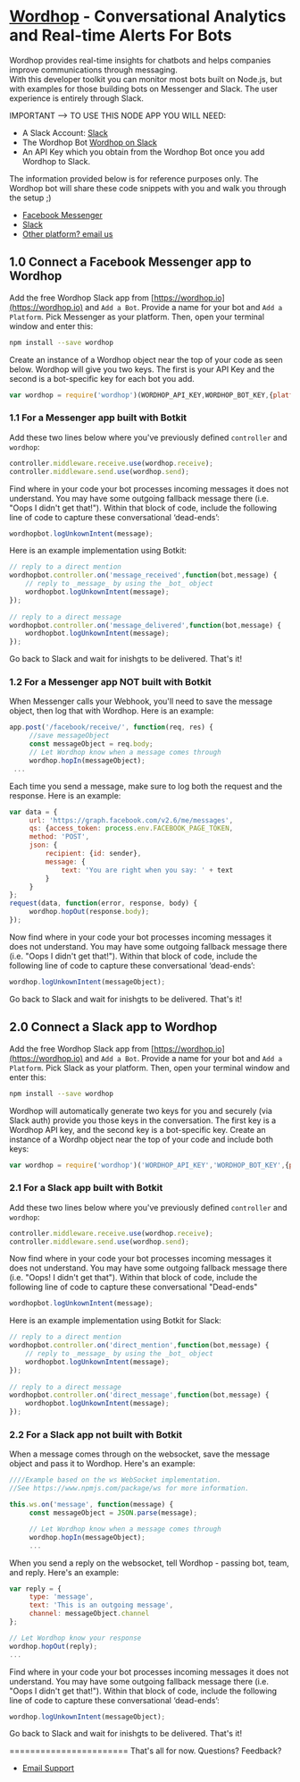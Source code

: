 # [Wordhop](https://wordhop.io) - Conversational Analytics and Real-time Alerts For Bots

Wordhop provides real-time insights for chatbots and helps companies improve communications through messaging.  
With this developer toolkit you can monitor most bots built on Node.js, but with examples for those building bots on Messenger and Slack.
The user experience is entirely through Slack.

IMPORTANT --> TO USE THIS NODE APP YOU WILL NEED:
* A Slack Account: [Slack](https://api.slack.com)
* The Wordhop Bot [Wordhop on Slack](https://developer.wordhop.io)
* An API Key which you obtain from the Wordhop Bot once you add Wordhop to Slack.

The information provided below is for reference purposes only.  The Wordhop bot will share these code snippets with you and walk you through the setup ;)

* [Facebook Messenger](https://developers.facebook.com)
* [Slack](https://api.slack.com)
* [Other platform? email us](mailto:support@wordhop.io)

## 1.0 Connect a Facebook Messenger app to Wordhop

Add the free Wordhop Slack app from [https://wordhop.io](https://wordhop.io) and `Add a Bot`.  Provide a name for your bot and `Add a Platform`.  Pick Messenger as your platform. Then, open your terminal window and enter this:

```bash
npm install --save wordhop
```

Create an instance of a Wordhop object near the top of your code as seen below. Wordhop will give you two keys. The first is your API Key and the second is a bot-specific key for each bot you add.

```javascript
var wordhop = require('wordhop')(WORDHOP_API_KEY,WORDHOP_BOT_KEY,{platform:'messenger'})
```


### 1.1 For a Messenger app built with Botkit

Add these two lines below where you've previously defined `controller` and `wordhop`:

```javascript
controller.middleware.receive.use(wordhop.receive); 
controller.middleware.send.use(wordhop.send); 
```

Find where in your code your bot processes incoming messages it does not understand. You may have some outgoing fallback message there (i.e. "Oops I didn't get that!"). Within that block of code, include the following line of code to capture these conversational ‘dead-ends’:

```javascript
wordhopbot.logUnkownIntent(message);
```

Here is an example implementation using Botkit:

```javascript
// reply to a direct mention 
wordhopbot.controller.on('message_received',function(bot,message) { 
    // reply to _message_ by using the _bot_ object 
    wordhopbot.logUnkownIntent(message); 
}); 
     
// reply to a direct message 
wordhopbot.controller.on('message_delivered',function(bot,message) { 
    wordhopbot.logUnkownIntent(message); 
});
```

Go back to Slack and wait for inishgts to be delivered. That's it!

### 1.2 For a Messenger app NOT built with Botkit


When Messenger calls your Webhook, you'll need to save the message object, then log that with Wordhop. Here is an example:

```javascript
app.post('/facebook/receive/', function(req, res) { 
     //save messageObject 
     const messageObject = req.body; 
     // Let Wordhop know when a message comes through 
     wordhop.hopIn(messageObject); 
 ...
```

Each time you send a message, make sure to log both the request and the response. Here is an example:
```javascript
var data = { 
     url: 'https://graph.facebook.com/v2.6/me/messages', 
     qs: {access_token: process.env.FACEBOOK_PAGE_TOKEN, 
     method: 'POST', 
     json: { 
         recipient: {id: sender}, 
         message: { 
             text: 'You are right when you say: ' + text 
         } 
     } 
}; 
request(data, function(error, response, body) { 
     wordhop.hopOut(response.body); 
});
```

Now find where in your code your bot processes incoming messages it does not understand. You may have some outgoing fallback message there (i.e. "Oops I didn't get that!"). Within that block of code, include the following line of code to capture these conversational ‘dead-ends’:

```javascript
wordhop.logUnkownIntent(messageObject);
```

Go back to Slack and wait for inishgts to be delivered. That's it!

## 2.0 Connect a Slack app to Wordhop

Add the free Wordhop Slack app from [https://wordhop.io](https://wordhop.io) and  `Add a Bot`.  Provide a name for your bot and  `Add a Platform`.  Pick Slack as your platform. Then, open your terminal window and enter this:

```bash
npm install --save wordhop
```

Wordhop will automatically generate two keys for you and securely (via Slack auth) provide you those keys in the conversation. The first key is a Wordhop API key, and the second key is a bot-specific key.  Create an instance of a Wordhp object near the top of your code and include both keys:  

```javascript
var wordhop = require('wordhop')('WORDHOP_API_KEY','WORDHOP_BOT_KEY',{platform:'slack'});
```


### 2.1 For a Slack app built with Botkit

Add these two lines below where you've previously defined `controller` and `wordhop`:

```javascript
controller.middleware.receive.use(wordhop.receive); 
controller.middleware.send.use(wordhop.send); 
```

Now find where in your code your bot processes incoming messages it does not understand. You may have some outgoing fallback message there (i.e. "Oops! I didn't get that"). Within that block of code, include the following line of code to capture these conversational "Dead-ends"

```javascript
wordhopbot.logUnkownIntent(message);
```

Here is an example implementation using Botkit for Slack:

```javascript
// reply to a direct mention 
wordhopbot.controller.on('direct_mention',function(bot,message) { 
    // reply to _message_ by using the _bot_ object 
    wordhopbot.logUnkownIntent(message); 
}); 
     
// reply to a direct message 
wordhopbot.controller.on('direct_message',function(bot,message) { 
    wordhopbot.logUnkownIntent(message); 
});
```

### 2.2 For a Slack app not built with Botkit

When a message comes through on the websocket, save the message object and pass it to Wordhop. Here's an example:

```javascript
////Example based on the ws WebSocket implementation.
//See https://www.npmjs.com/package/ws for more information.

this.ws.on('message', function(message) { 
     const messageObject = JSON.parse(message); 

     // Let Wordhop know when a message comes through 
     wordhop.hopIn(messageObject);
     ...
```

When you send a reply on the websocket, tell Wordhop - passing bot, team, and reply. Here's an example:

```javascript
var reply = { 
     type: 'message', 
     text: 'This is an outgoing message', 
     channel: messageObject.channel 
}; 

// Let Wordhop know your response 
wordhop.hopOut(reply); 
...
```

Find where in your code your bot processes incoming messages it does not understand. You may have some outgoing fallback message there (i.e. "Oops I didn't get that!"). Within that block of code, include the following line of code to capture these conversational ‘dead-ends’:

```javascript
wordhop.logUnkownIntent(messageObject);
```

Go back to Slack and wait for inishgts to be delivered. That's it!

=======================
That's all for now. Questions?  Feedback?  
* [Email Support](mailto://support.wordhop.io)


